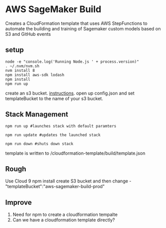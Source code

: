 # AWS SageMaker Build
Creates a CloudFormation template that uses AWS StepFunctions to automate the building and training of Sagemaker custom models based on S3 and GitHub events

## setup
```shell
node -e "console.log('Running Node.js ' + process.version)"
. ~/.nvm/nvm.sh
nvm install 8
npm install aws-sdk lodash
npm install
npm run up
```
create an s3 bucket. [instructions](https://docs.aws.amazon.com/AmazonS3/latest/dev/create-bucket-get-location-example.html). open up config.json and set templateBucket to the name of your s3 bucket.

## Stack Management
```shell
npm run up #launches stack with default paramters
```
```shell
npm run update #updates the launched stack
```
```shell
npm run down #shuts down stack
```

template is written to /cloudformation-template/build/template.json

## Rough

Use Cloud 9 
npm install
create S3 bucket and then change - "templateBucket":"aws-sagemaker-build-prod"


## Improve 

1) Need for npm to create a cloudformation tempalte
2) Can we have a cloudformation template directly?

